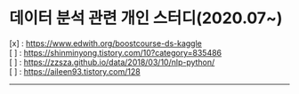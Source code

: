 # 데이터 분석 관련 개인 스터디(2020.07~)

 [x] : https://www.edwith.org/boostcourse-ds-kaggle <br>
 [ ] : https://shinminyong.tistory.com/10?category=835486<br>
 [ ] : https://zzsza.github.io/data/2018/03/10/nlp-python/<br>
 [ ] : https://aileen93.tistory.com/128

--------------------
